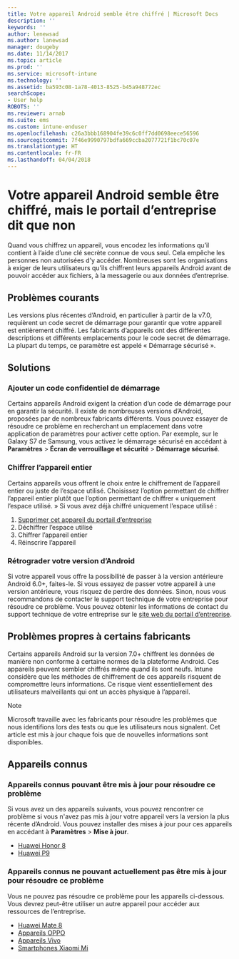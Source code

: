 ```yaml
---
title: Votre appareil Android semble être chiffré | Microsoft Docs
description: ''
keywords: ''
author: lenewsad
ms.author: lanewsad
manager: dougeby
ms.date: 11/14/2017
ms.topic: article
ms.prod: ''
ms.service: microsoft-intune
ms.technology: ''
ms.assetid: ba593c08-1a78-4013-8525-b45a948772ec
searchScope:
- User help
ROBOTS: ''
ms.reviewer: arnab
ms.suite: ems
ms.custom: intune-enduser
ms.openlocfilehash: c26a3bbb168904fe39c6c0ff7dd0698eece56596
ms.sourcegitcommit: 7f46e9990797bdfa669ccba2077721f1bc70c07e
ms.translationtype: HT
ms.contentlocale: fr-FR
ms.lasthandoff: 04/04/2018
---
```

# <a name="your-android-device-seems-to-be-encrypted-but-company-portal-says-otherwise"></a>Votre appareil Android semble être chiffré, mais le portail d’entreprise dit que non

Quand vous chiffrez un appareil, vous encodez les informations qu’il contient à l’aide d’une clé secrète connue de vous seul. Cela empêche les personnes non autorisées d’y accéder. Nombreuses sont les organisations à exiger de leurs utilisateurs qu’ils chiffrent leurs appareils Android avant de pouvoir accéder aux fichiers, à la messagerie ou aux données d’entreprise.

## <a name="common-issues"></a>Problèmes courants

Les versions plus récentes d’Android, en particulier à partir de la v7.0, requièrent un code secret de démarrage pour garantir que votre appareil est entièrement chiffré. Les fabricants d’appareils ont des différentes descriptions et différents emplacements pour le code secret de démarrage. La plupart du temps, ce paramètre est appelé « Démarrage sécurisé ». 

## <a name="solutions"></a>Solutions

### <a name="add-a-startup-pin"></a>Ajouter un code confidentiel de démarrage

Certains appareils Android exigent la création d’un code de démarrage pour en garantir la sécurité. Il existe de nombreuses versions d’Android, proposées par de nombreux fabricants différents. Vous pouvez essayer de résoudre ce problème en recherchant un emplacement dans votre application de paramètres pour activer cette option. Par exemple, sur le Galaxy S7 de Samsung, vous activez le démarrage sécurisé en accédant à **Paramètres** > **Écran de verrouillage et sécurité** > **Démarrage sécurisé**.  

### <a name="encrypt-the-entire-device"></a>Chiffrer l’appareil entier

Certains appareils vous offrent le choix entre le chiffrement de l’appareil entier ou juste de l’espace utilisé. Choisissez l’option permettant de chiffrer l’appareil entier plutôt que l’option permettant de chiffrer « uniquement l’espace utilisé. » Si vous avez déjà chiffré uniquement l’espace utilisé :

1. [Supprimer cet appareil du portail d’entreprise](unenroll-your-device-from-intune-android.md)
2. Déchiffrer l’espace utilisé
3. Chiffrer l’appareil entier
4. Réinscrire l’appareil

### <a name="downgrade-your-version-of-android"></a>Rétrograder votre version d’Android

Si votre appareil vous offre la possibilité de passer à la version antérieure Android 6.0+, faites-le. Si vous essayez de passer votre appareil à une version antérieure, vous risquez de perdre des données. Sinon, nous vous recommandons de contacter le support technique de votre entreprise pour résoudre ce problème. Vous pouvez obtenir les informations de contact du support technique de votre entreprise sur le [site web du portail d’entreprise](https://portal.manage.microsoft.com#HelpDeskDialog).

## <a name="specific-manufacturer-issues"></a>Problèmes propres à certains fabricants

Certains appareils Android sur la version 7.0+ chiffrent les données de manière non conforme à certaine normes de la plateforme Android. Ces appareils peuvent sembler chiffrés même quand ils sont neufs. Intune considère que les méthodes de chiffrement de ces appareils risquent de compromettre leurs informations. Ce risque vient essentiellement des utilisateurs malveillants qui ont un accès physique à l’appareil.

> [!Note]
> Microsoft travaille avec les fabricants pour résoudre les problèmes que nous identifions lors des tests ou que les utilisateurs nous signalent. Cet article est mis à jour chaque fois que de nouvelles informations sont disponibles. 

## <a name="known-devices"></a>Appareils connus

### <a name="known-devices-that-can-be-updated-to-fix-this-issue"></a>Appareils connus pouvant être mis à jour pour résoudre ce problème

Si vous avez un des appareils suivants, vous pouvez rencontrer ce problème si vous n'avez pas mis à jour votre appareil vers la version la plus récente d’Android. Vous pouvez installer des mises à jour pour ces appareils en accédant à **Paramètres** > **Mise à jour**. 

- [Huawei Honor 8](https://consumer.huawei.com/us/support/phones/honor-8/)
- [Huawei P9](http://consumer.huawei.com/en/phones/p9/)

### <a name="known-devices-that-currently-cannot-be-updated-to-fix-this-issue"></a>Appareils connus ne pouvant actuellement pas être mis à jour pour résoudre ce problème

Vous ne pouvez pas résoudre ce problème pour les appareils ci-dessous. Vous devrez peut-être utiliser un autre appareil pour accéder aux ressources de l’entreprise. 

- [Huawei Mate 8](https://consumer.huawei.com/en/mobile-phones/mate8/index.htm)
- [Appareils OPPO](http://www.oppo.com/en/smartphones)
- [Appareils Vivo](https://www.vivo.co.in)
- [Smartphones Xiaomi Mi](https://xiaomi-mi.com/mi-smartphones/)
